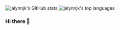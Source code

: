 <img align="center" src="https://github-readme-stats.vercel.app/api?username=jalynnjk&show_icons=true&theme=bear" alt="jalynnjk's GitHub stats" />

<img align="center" src="https://github-readme-stats.vercel.app/api/top-langs/?username=jalynnjk&layout=compact&theme=bear" alt="jalynnjk's top languages" />

### Hi there 👋

<!--
**jalynnjk/jalynnjk** is a ✨ _special_ ✨ repository because its `README.md` (this file) appears on your GitHub profile.

Here are some ideas to get you started:

- 🔭 I’m currently working on ...
- 🌱 I’m currently learning ...
- 👯 I’m looking to collaborate on ...
- 🤔 I’m looking for help with ...
- 💬 Ask me about ...
- 📫 How to reach me: ...
- 😄 Pronouns: ...
- ⚡ Fun fact: ...
-->
